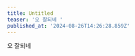 ```yaml
---
title: Untitled
teaser: '오 잘되네 '
published_at: '2024-08-26T14:26:28.859Z'
---
```

<p>오 잘되네</p><p></p>
